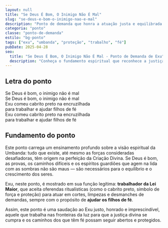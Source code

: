 ```yaml
---
layout: null
title: "Se Deus É Bom, O Inimigo Não É Mal"
slug: "se-deus-e-bom-o-inimigo-nao-e-mal"
description: "Ponto de demanda que honra a atuação justa e equilibrada de Exu em favor dos filhos de fé."
categoria: "ponto"
classe: "ponto-de-demanda"
estilo: "bg-ponto"
tags: ["exu", "umbanda", "proteção", "trabalho", "fé"]
pubDate: 2025-04-28
seo:
  title: "Se Deus É Bom, O Inimigo Não É Mal - Ponto de Demanda de Exu"
  description: "Conheça o fundamento espiritual que reconhece a justiça na atuação de Exu para proteger e auxiliar os filhos de fé."
---
```


## Letra do ponto

Se Deus é bom, o inimigo não é mal  
Se Deus é bom, o inimigo não é mal  
Exu comeu cabrito preto na encruzilhada  
para trabalhar e ajudar filhos de fé  
Exu comeu cabrito preto na encruzilhada  
para trabalhar e ajudar filhos de fé

## Fundamento do ponto

Este ponto carrega um ensinamento profundo sobre a visão espiritual da Umbanda: tudo que existe, até mesmo as forças consideradas desafiadoras, têm origem na perfeição da Criação Divina. Se Deus é bom, as provas, os caminhos difíceis e os espíritos guardiões que agem na lida com as sombras não são maus — são necessários para o equilíbrio e o crescimento dos seres.

Exu, neste ponto, é mostrado em sua função legítima: **trabalhador da Lei Maior**, que aceita oferendas ritualísticas (como o cabrito preto, símbolo de força e proteção) para atuar em cortes, limpezas e desmanches de demandas, sempre com o propósito de **ajudar os filhos de fé**.

Assim, este ponto é uma saudação ao Exu justo, honrado e imprescindível, aquele que trabalha nas fronteiras da luz para que a justiça divina se cumpra e os caminhos dos que têm fé possam seguir abertos e protegidos.
